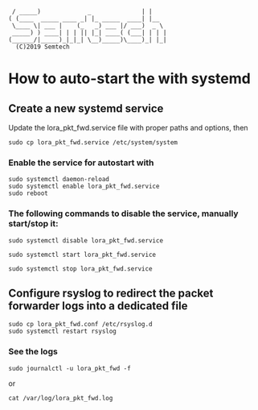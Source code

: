 	 / _____)             _              | |
	( (____  _____ ____ _| |_ _____  ____| |__
	 \____ \| ___ |    (_   _) ___ |/ ___)  _ \
	 _____) ) ____| | | || |_| ____( (___| | | |
	(______/|_____)_|_|_| \__)_____)\____)_| |_|
	  (C)2019 Semtech

How to auto-start the with systemd
==================================

## Create a new systemd service

Update the lora_pkt_fwd.service file with proper paths and options, then

```console
sudo cp lora_pkt_fwd.service /etc/system/system
```

### Enable the service for autostart with

```console
sudo systemctl daemon-reload
sudo systemctl enable lora_pkt_fwd.service
sudo reboot
```

### The following commands to disable the service, manually start/stop it:

```console
sudo systemctl disable lora_pkt_fwd.service
```

```console
sudo systemctl start lora_pkt_fwd.service
```

```console
sudo systemctl stop lora_pkt_fwd.service
```

## Configure rsyslog to redirect the packet forwarder logs into a dedicated file

```console
sudo cp lora_pkt_fwd.conf /etc/rsyslog.d
sudo systemctl restart rsyslog
```

### See the logs

```console
sudo journalctl -u lora_pkt_fwd -f
```

or

```console
cat /var/log/lora_pkt_fwd.log
```